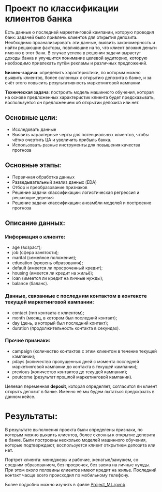 # Проект по классификации клиентов банка
Есть данные о последней маркетинговой кампании, которую проводил банк: задачей было привлечь клиентов для открытия депозита. Необходимо проанализировать эти данные, выявить закономерность и найти решающие факторы, повлиявшие на то, что клиент вложил деньги именно в этот банк. В случае успеха в решении задачи вырастут доходы банка и улучшится понимание целевой аудиторию, которую необходимо привлекать путём рекламы и различных предложений.

**Бизнес-задача**: определить характеристики, по которым можно выявить клиентов, более склонных к открытию депозита в банке, и за счёт этого повысить результативность маркетинговой кампании.

**Техническая задача**: построить модель машинного обучения, которая на основе предложенных характеристик клиента будет предсказывать, воспользуется он предложением об открытии депозита или нет.

## Основные цели:
- Исследовать данные
- Выявить характерные черты для потенциальных клиентов, чтобы чётко очертить ЦА и увеличить прибыль банка.
- Использовать разные инструменты для повышения качества прогноза

## Основные этапы:
- Первичная обработка данных
- Разведывательный анализ данных (EDA)
- Отбор и преобразование признаков
- Решение задачи классификации: логистическая регрессия и решающие деревья
- Решение задачи классификации: ансамбли моделей и построение прогноза

## Описание данных:
### Информация о клиенте:
- age (возраст);
- job (сфера занятости);
- marital (семейное положение);
- education (уровень образования);
- default (имеется ли просроченный кредит);
- housing (имеется ли кредит на жильё);
- loan (имеется ли кредит на личные нужды);
- balance (баланс).
### Данные, связанные с последним контактом в контексте текущей маркетинговой кампании:
- contact (тип контакта с клиентом);
- month (месяц, в котором был последний контакт);
- day (день, в который был последний контакт);
- duration (продолжительность контакта в секундах).
### Прочие признаки:
- campaign (количество контактов с этим клиентом в течение текущей кампании);
- pdays (количество пропущенных дней с момента последней маркетинговой кампании до контакта в текущей кампании);
- previous (количество контактов до текущей кампании);
- poutcome (результат прошлой маркетинговой кампании).

Целевая переменная **deposit**, которая определяет, согласится ли клиент открыть депозит в банке. Именно её мы будем пытаться предсказать в данном кейсе.

# Результаты:
В результате выполнения проекта были определены признаки, по которым можно выявить клиентов, более склонны к открытие депозита в банке. Были построены несколько моделей машинного обучения, которые подтверждают, воспользуется клиент открытием депозита или нет.

Портрет клиента: менеджеры и рабочие, женатые/замужем, со средним образованием, без просрочек, без заема на личные нужды. При этом около половины клиентов имеют кредит на жилье. Последний контакт часще всего происходил по мобильному телефону.

Более подробно можно изучить в файле [Project_ML.ipynb](https://github.com/IAskarov/Project_ML/blob/master/Project_ML.ipynb)
